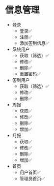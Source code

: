 # 信息管理

* 登录
    * 登录✅
    * 注册✅
    * 添加签到信息✅
* 系统用户
    * 获取（筛选）✅
    * 修改✅
    * 删除✅
    * 重置密码✅
* 签到用户
  * 获取（筛选）✅
  * 修改✅
  * 删除✅
* 周报
  * 获取✅
  * 修改✅
  * 删除✅
  * 增加✅
* 月报
  * 获取✅
  * 修改✅
  * 删除✅
  * 增加✅
* 首页
  * 用户首页✅
  * 管理员首页✅
